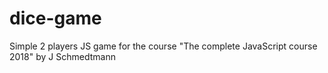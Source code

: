 # dice-game
Simple 2 players JS game for the course "The complete JavaScript course 2018" by J Schmedtmann
